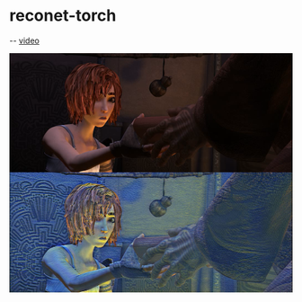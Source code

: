 # reconet-torch

-- [video](videos/output_shaman_1_concat01_10.avi)



[![Watch the video](videos/shanmen1.png)](videos/output_shaman_1_concat01_10.avi)
